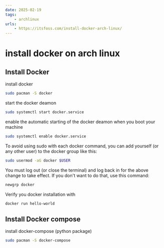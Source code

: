 ```yaml
---
date: 2025-02-19 
tags: 
    - archlinux
urls:
    - https://itsfoss.com/install-docker-arch-linux/
---
```


# install docker on arch linux

## Install Docker

install docker
```bash
sudo pacman -S docker
```

start the docker deamon
```bash
sudo systemctl start docker.service
```

enable the automatic starting of the docker deamon when you boot your machine
```bash
sudo systemctl enable docker.service
```

To avoid using sudo with each docker command, you can add yourself (or any other user) to the docker group like this:
```bash
sudo usermod -aG docker $USER
```
You must log out (or close the terminal) and log back in for the above change to take effect. If you don't want to do that, use this command:
```bash
newgrp docker
```
Verify you docker installation with
```bash
docker run hello-world
```

## Install Docker compose
install docker-compose (python package)
```bash
sudo pacman -S docker-compose
```
